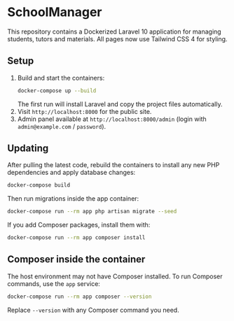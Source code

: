 # SchoolManager

This repository contains a Dockerized Laravel 10 application for managing students, tutors and materials. All pages now use Tailwind CSS 4 for styling.

## Setup

1. Build and start the containers:
   ```bash
   docker-compose up --build
   ```
   The first run will install Laravel and copy the project files automatically.
2. Visit `http://localhost:8000` for the public site.
3. Admin panel available at `http://localhost:8000/admin` (login with `admin@example.com` / `password`).

## Updating

After pulling the latest code, rebuild the containers to install any new PHP dependencies and apply database changes:

```bash
docker-compose build
```

Then run migrations inside the app container:

```bash
docker-compose run --rm app php artisan migrate --seed
```

If you add Composer packages, install them with:

```bash
docker-compose run --rm app composer install
```

## Composer inside the container

The host environment may not have Composer installed. To run Composer
commands, use the `app` service:

```bash
docker-compose run --rm app composer --version
```

Replace `--version` with any Composer command you need.

